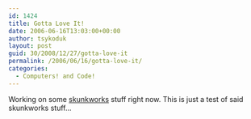 ```yaml
---
id: 1424
title: Gotta Love It!
date: 2006-06-16T13:03:00+00:00
author: tsykoduk
layout: post
guid: 30/2008/12/27/gotta-love-it
permalink: /2006/06/16/gotta-love-it/
categories:
  - Computers! and Code!
---
```

Working on some <a href="http://en.wikipedia.org/wiki/Skunkworks">skunkworks</a> stuff right now. This is just a test of said skunkworks stuff...